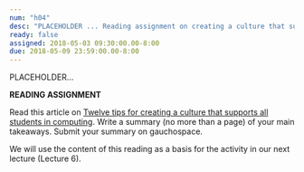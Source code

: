 ```yaml
---
num: "h04"
desc: "PLACEHOLDER ... Reading assignment on creating a culture that supports all students in computing"
ready: false
assigned: 2018-05-03 09:30:00.00-8:00
due: 2018-05-09 23:59:00.00-8:00
---
```


PLACEHOLDER...

<b>READING ASSIGNMENT</b>

Read this article on [Twelve tips for creating a culture that supports all students in computing](https://inroads.acm.org/article.cfm?aid=3148524).  Write a summary (no more than a page) of your main takeaways. Submit your summary on gauchospace.

We will use the content of this reading as a basis for the activity in our next lecture (Lecture 6).

</ol>

